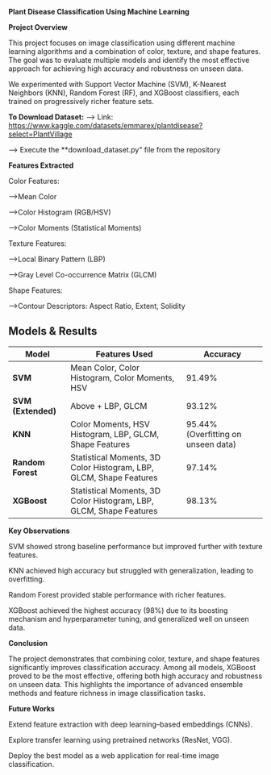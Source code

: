 **Plant Disease Classification Using Machine Learning**

**Project Overview**

This project focuses on image classification using different machine learning algorithms and a combination of color, texture, and shape features. The goal was to evaluate multiple models and identify the most effective approach for achieving high accuracy and robustness on unseen data.

We experimented with Support Vector Machine (SVM), K-Nearest Neighbors (KNN), Random Forest (RF), and XGBoost classifiers, each trained on progressively richer feature sets.

**To Download Dataset:**
  --> Link: https://www.kaggle.com/datasets/emmarex/plantdisease?select=PlantVillage
  
  --> Execute the **download_dataset.py" file from the repository

**Features Extracted**

Color Features:

  -->Mean Color

  -->Color Histogram (RGB/HSV)

  -->Color Moments (Statistical Moments)

Texture Features:

  -->Local Binary Pattern (LBP)

  -->Gray Level Co-occurrence Matrix (GLCM)

Shape Features:

  -->Contour Descriptors: Aspect Ratio, Extent, Solidity

##  Models & Results

| Model | Features Used | Accuracy |
|-------|---------------|----------|
| **SVM** | Mean Color, Color Histogram, Color Moments, HSV | 91.49% |
| **SVM (Extended)** | Above + LBP, GLCM | 93.12% |
| **KNN** | Color Moments, HSV Histogram, LBP, GLCM, Shape Features | 95.44% (Overfitting on unseen data) |
| **Random Forest** | Statistical Moments, 3D Color Histogram, LBP, GLCM, Shape Features | 97.14% |
| **XGBoost** | Statistical Moments, 3D Color Histogram, LBP, GLCM, Shape Features | 98.13% |

**Key Observations**

SVM showed strong baseline performance but improved further with texture features.

KNN achieved high accuracy but struggled with generalization, leading to overfitting.

Random Forest provided stable performance with richer features.

XGBoost achieved the highest accuracy (98%) due to its boosting mechanism and hyperparameter tuning, and generalized well on unseen data.

**Conclusion**

The project demonstrates that combining color, texture, and shape features significantly improves classification accuracy. Among all models, XGBoost proved to be the most effective, offering both high accuracy and robustness on unseen data. This highlights the importance of advanced ensemble methods and feature richness in image classification tasks.

**Future Works**

Extend feature extraction with deep learning–based embeddings (CNNs).

Explore transfer learning using pretrained networks (ResNet, VGG).

Deploy the best model as a web application for real-time image classification.
